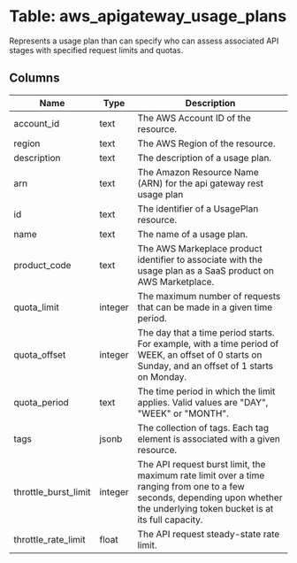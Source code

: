 
# Table: aws_apigateway_usage_plans
Represents a usage plan than can specify who can assess associated API stages with specified request limits and quotas.
## Columns
| Name        | Type           | Description  |
| ------------- | ------------- | -----  |
|account_id|text|The AWS Account ID of the resource.|
|region|text|The AWS Region of the resource.|
|description|text|The description of a usage plan.|
|arn|text|The Amazon Resource Name (ARN) for the api gateway rest usage plan|
|id|text|The identifier of a UsagePlan resource.|
|name|text|The name of a usage plan.|
|product_code|text|The AWS Markeplace product identifier to associate with the usage plan as a SaaS product on AWS Marketplace.|
|quota_limit|integer|The maximum number of requests that can be made in a given time period.|
|quota_offset|integer|The day that a time period starts. For example, with a time period of WEEK, an offset of 0 starts on Sunday, and an offset of 1 starts on Monday.|
|quota_period|text|The time period in which the limit applies. Valid values are "DAY", "WEEK" or "MONTH".|
|tags|jsonb|The collection of tags. Each tag element is associated with a given resource.|
|throttle_burst_limit|integer|The API request burst limit, the maximum rate limit over a time ranging from one to a few seconds, depending upon whether the underlying token bucket is at its full capacity.|
|throttle_rate_limit|float|The API request steady-state rate limit.|
